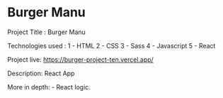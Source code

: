 # Burger Manu


Project Title : Burger Manu

Technologies used : 1 - HTML 2 - CSS 3 - Sass 4 - Javascript 5 - React

Project live: https://burger-project-ten.vercel.app/

Description: React App

More in depth: - React logic.

